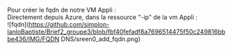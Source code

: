 Pour créer le fqdn de notre VM Appli :  
Directement depuis Azure, dans la ressource "-ip" de la vm Appli :  
![fqdn](https://github.com/simplon-lanloBaptiste/Brief2_groupe3/blob/fbf40fefadf8a7696514475f50c249816bbbe436/IMG/FQDN DNS/sreen0_add_fqdn.png)  
